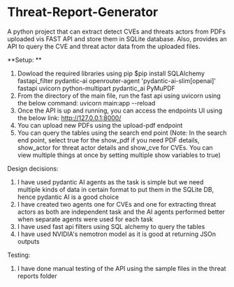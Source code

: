 # Threat-Report-Generator
A python project that can extract detect CVEs and threats actors from PDFs uploaded vis FAST API and store them in SQLite database. Also, provides an API to query the  CVE and threat actor data from the uploaded files.

**Setup:
**
1. Dowload the required libraries using pip
$pip install SQLAlchemy fastapi_filter pydantic-ai openrouter-agent 'pydantic-ai-slim[openai]' fastapi uvicorn python-multipart pydantic_ai  PyMuPDF                                                                 
3. From the directory of the main file, run the fast api using uvicorn using the below command:
uvicorn main:app --reload
4. Once the API is up and running, you can access the endpoints UI using the below link:
http://127.0.0.1:8000/
5. You can upload new PDFs using the upload-pdf endpoint
6. You can query the tables using the search end point (Note: In the search end point, select true for the show_pdf if you need PDF details, show_actor for threat actor details and show_cve for CVEs. You can view multiple things at once by setting multiple show variables to true)

Design decisions:
1. I have used pydantic AI agents as the task is simple but we need multiple kinds of data in certain format to put them in the SQLite DB, hence pydantic AI is a good choice
2. I have created two agents one for CVEs and one for extracting threat actors as both are independent task and the AI agents performed better when separate agents were used for each task
3. I have used fast api filters using SQL alchemy to query the tables
4. I have used NVIDIA's nemotron model as it is good at returning JSOn outputs

Testing:
1. I have done manual testing of the API using the sample files in the threat reports folder
